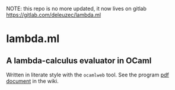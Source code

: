 NOTE: this repo is no more updated, it now lives on gitlab <https://gitlab.com/deleuzec/lambda.ml>

# lambda.ml

## A lambda-calculus evaluator in OCaml

Written in literate style with the `ocamlweb` tool.  See the program
[pdf
document](https://raw.githubusercontent.com/wiki/cdeleuze/lambda.ml/lambda.pdf)
in the wiki.
